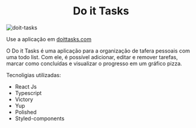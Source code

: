 <h1 align="center">
  Do it Tasks
</h1>


![doit-tasks](https://github.com/leo-nezes/images-for-readme/blob/master/doit-tasks/doit-tasks.png)

Use a aplicação em [doittasks.com](https://doittasks.com/)

O Do it Tasks é uma aplicação para a organização de tafera pessoais com uma todo list. Com ele, é possível adicionar, editar e remover tarefas, marcar como concluídas e visualizar o progresso em um gráfico pizza.

Tecnoligias utilizadas:
- React Js
- Typescript
- Victory
- Yup
- Polished
- Styled-components
